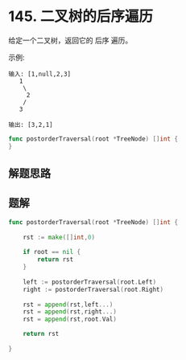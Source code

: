 # 145. 二叉树的后序遍历
给定一个二叉树，返回它的 后序 遍历。  

示例:
```
输入: [1,null,2,3]  
   1
    \
     2
    /
   3 

输出: [3,2,1]
```

```go
func postorderTraversal(root *TreeNode) []int {
}
```

## 解题思路

## 题解

```go
func postorderTraversal(root *TreeNode) []int {
    
    rst := make([]int,0)
    
    if root == nil {
        return rst
    }
    
    left := postorderTraversal(root.Left)
    right := postorderTraversal(root.Right)
    
    rst = append(rst,left...)
    rst = append(rst,right...)
    rst = append(rst,root.Val)

    return rst
    
}
```
